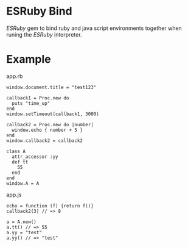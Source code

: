 # ESRuby Bind
*ESRuby* gem to bind ruby and java script environments together when runing the *ESRuby* interpreter.
# Example
app.rb
```
window.document.title = "test123"

callback1 = Proc.new do
  puts "time_up"
end
window.setTimeout(callback1, 3000)

callback2 = Proc.new do |number|
  window.echo { number + 5 }
end
window.callback2 = callback2

class A
  attr_accessor :yy
  def tt
    55
  end
end
window.A = A
```


app.js
```
echo = function (f) {return f()}
callback2(3) // => 8

a = A.new()
a.tt() // => 55
a.yy = "test"
a.yy() // => "test"
```
